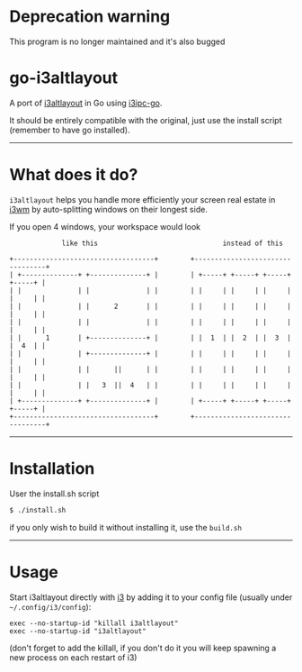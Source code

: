 # Deprecation warning
This program is no longer maintained and it's also bugged

# go-i3altlayout
A port of [i3altlayout](https://github.com/deadc0de6/i3altlayout) in Go using [i3ipc-go](https://github.com/mdirkse/i3ipc-go).

It should be entirely compatible with the original, just use the install script (remember to have go installed).

---

# What does it do?
`i3altlayout` helps you handle more efficiently your screen real estate in [i3wm](https://i3wm.org/)
by auto-splitting windows on their longest side.

If you open 4 windows, your workspace would look

```
             like this                               instead of this

+-----------------------------------+        +---------------------------------+
| +--------------+ +--------------+ |        | +-----+ +-----+ +-----+ +-----+ |
| |              | |              | |        | |     | |     | |     | |     | |
| |              | |      2       | |        | |     | |     | |     | |     | |
| |              | |              | |        | |     | |     | |     | |     | |
| |      1       | +--------------+ |        | |  1  | |  2  | |  3  | |  4  | |
| |              | +--------------+ |        | |     | |     | |     | |     | |
| |              | |      ||      | |        | |     | |     | |     | |     | |
| |              | |   3  ||  4   | |        | |     | |     | |     | |     | |
| +--------------+ +--------------+ |        | +-----+ +-----+ +-----+ +-----+ |
+-----------------------------------+        +---------------------------------+
```

---

# Installation

User the install.sh script
```bash
$ ./install.sh
```
if you only wish to build it without installing it, use the `build.sh`

---

# Usage

Start i3altlayout directly with [i3](https://i3wm.org/) by adding it to your config file
(usually under `~/.config/i3/config`):
```
exec --no-startup-id "killall i3altlayout"
exec --no-startup-id "i3altlayout"
```
(don't forget to add the killall, if you don't do it you will keep spawning a new process on each restart of i3)
